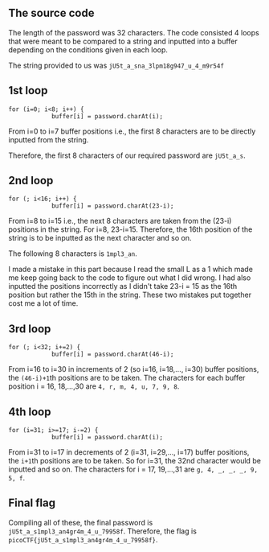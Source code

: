 ## The source code

The length of the password was 32 characters. The code consisted 4 loops that were meant to be compared to a string and inputted into a buffer depending on the conditions given in each loop.

The string provided to us was `jU5t_a_sna_3lpm18g947_u_4_m9r54f`

## 1st loop

```
for (i=0; i<8; i++) {
            buffer[i] = password.charAt(i);
```
From i=0 to i=7 buffer positions i.e., the first 8 characters are to be directly inputted from the string.

Therefore, the first 8 characters of our required password are `jU5t_a_s`.

## 2nd loop

```
for (; i<16; i++) {
            buffer[i] = password.charAt(23-i);
```
From i=8 to i=15 i.e., the next 8 characters are taken from the (23-i) positions in the string. For i=8, 23-i=15. Therefore, the 16th position of the string is to be inputted as the next character and so on.

The following 8 characters is `1mpl3_an`.

I made a mistake in this part because I read the small L as a 1 which made me keep going back to the code to figure out what I did wrong. I had also inputted the positions incorrectly as I didn't take 23-i = 15 as the 16th position but rather the 15th in the string. These two mistakes put together cost me a lot of time. 

## 3rd loop

```
for (; i<32; i+=2) {
            buffer[i] = password.charAt(46-i);
```

From i=16 to i=30 in increments of 2 (so i=16, i=18,..., i=30) buffer positions, the `(46-i)+1`th positions are to be taken. The characters for each buffer position i = 16, 18,...,30 are `4, r, m, 4, u, 7, 9, 8`.

## 4th loop

```
for (i=31; i>=17; i-=2) {
            buffer[i] = password.charAt(i);
```

From i=31 to i=17 in decrements of 2 (i=31, i=29,..., i=17) buffer positions, the `i+1`th positions are to be taken. So for i=31, the 32nd character would be inputted and so on. The characters for i = 17, 19,...,31 are `g, 4, _, _, _, 9, 5, f`.

## Final flag

Compiling all of these, the final password is `jU5t_a_s1mpl3_an4gr4m_4_u_79958f`. Therefore, the flag is `picoCTF{jU5t_a_s1mpl3_an4gr4m_4_u_79958f}`.

